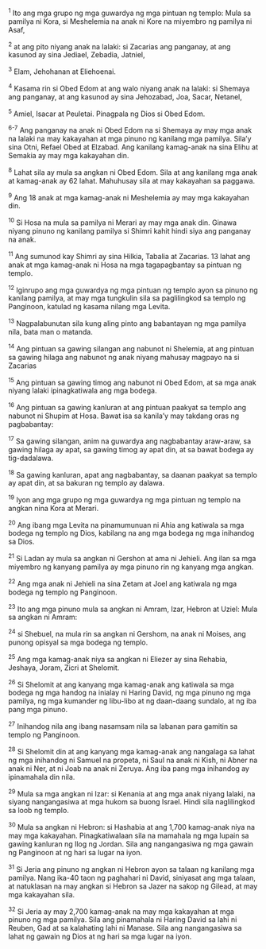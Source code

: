 <sup>1</sup>
Ito ang mga grupo ng mga guwardya ng mga pintuan ng templo: Mula sa pamilya ni Kora, si Meshelemia na anak ni Kore na miyembro ng pamilya ni Asaf, 

<sup>2</sup>
at ang pito niyang anak na lalaki: si Zacarias ang panganay, at ang kasunod ay sina Jediael, Zebadia, Jatniel, 

<sup>3</sup>
Elam, Jehohanan at Eliehoenai. 

<sup>4</sup>
Kasama rin si Obed Edom at ang walo niyang anak na lalaki: si Shemaya ang panganay, at ang kasunod ay sina Jehozabad, Joa, Sacar, Netanel, 

<sup>5</sup>
Amiel, Isacar at Peuletai. Pinagpala ng Dios si Obed Edom.

<sup>6-7</sup>
Ang panganay na anak ni Obed Edom na si Shemaya ay may mga anak na lalaki na may kakayahan at mga pinuno ng kanilang mga pamilya. Silaʼy sina Otni, Refael Obed at Elzabad. Ang kanilang kamag-anak na sina Elihu at Semakia ay may mga kakayahan din. 

<sup>8</sup>
Lahat sila ay mula sa angkan ni Obed Edom. Sila at ang kanilang mga anak at kamag-anak ay 62 lahat. Mahuhusay sila at may kakayahan sa paggawa. 

<sup>9</sup>
Ang 18 anak at mga kamag-anak ni Meshelemia ay may mga kakayahan din. 

<sup>10</sup>
Si Hosa na mula sa pamilya ni Merari ay may mga anak din. Ginawa niyang pinuno ng kanilang pamilya si Shimri kahit hindi siya ang panganay na anak. 

<sup>11</sup>
Ang sumunod kay Shimri ay sina Hilkia, Tabalia at Zacarias. 13 lahat ang anak at mga kamag-anak ni Hosa na mga tagapagbantay sa pintuan ng templo. 

<sup>12</sup>
Iginrupo ang mga guwardya ng mga pintuan ng templo ayon sa pinuno ng kanilang pamilya, at may mga tungkulin sila sa paglilingkod sa templo ng Panginoon, katulad ng kasama nilang mga Levita. 

<sup>13</sup>
Nagpalabunutan sila kung aling pinto ang babantayan ng mga pamilya nila, bata man o matanda. 

<sup>14</sup>
Ang pintuan sa gawing silangan ang nabunot ni Shelemia, at ang pintuan sa gawing hilaga ang nabunot ng anak niyang mahusay magpayo na si Zacarias 

<sup>15</sup>
Ang pintuan sa gawing timog ang nabunot ni Obed Edom, at sa mga anak niyang lalaki ipinagkatiwala ang mga bodega. 

<sup>16</sup>
Ang pintuan sa gawing kanluran at ang pintuan paakyat sa templo ang nabunot ni Shupim at Hosa. Bawat isa sa kanilaʼy may takdang oras ng pagbabantay: 

<sup>17</sup>
Sa gawing silangan, anim na guwardya ang nagbabantay araw-araw, sa gawing hilaga ay apat, sa gawing timog ay apat din, at sa bawat bodega ay tig-dadalawa. 

<sup>18</sup>
Sa gawing kanluran, apat ang nagbabantay, sa daanan paakyat sa templo ay apat din, at sa bakuran ng templo ay dalawa. 

<sup>19</sup>
Iyon ang mga grupo ng mga guwardya ng mga pintuan ng templo na angkan nina Kora at Merari.

<sup>20</sup>
Ang ibang mga Levita na pinamumunuan ni Ahia ang katiwala sa mga bodega ng templo ng Dios, kabilang na ang mga bodega ng mga inihandog sa Dios. 

<sup>21</sup>
Si Ladan ay mula sa angkan ni Gershon at ama ni Jehieli. Ang ilan sa mga miyembro ng kanyang pamilya ay mga pinuno rin ng kanyang mga angkan. 

<sup>22</sup>
Ang mga anak ni Jehieli na sina Zetam at Joel ang katiwala ng mga bodega ng templo ng Panginoon. 

<sup>23</sup>
Ito ang mga pinuno mula sa angkan ni Amram, Izar, Hebron at Uziel: Mula sa angkan ni Amram: 

<sup>24</sup>
si Shebuel, na mula rin sa angkan ni Gershom, na anak ni Moises, ang punong opisyal sa mga bodega ng templo. 

<sup>25</sup>
Ang mga kamag-anak niya sa angkan ni Eliezer ay sina Rehabia, Jeshaya, Joram, Zicri at Shelomit. 

<sup>26</sup>
Si Shelomit at ang kanyang mga kamag-anak ang katiwala sa mga bodega ng mga handog na inialay ni Haring David, ng mga pinuno ng mga pamilya, ng mga kumander ng libu-libo at ng daan-daang sundalo, at ng iba pang mga pinuno. 

<sup>27</sup>
Inihandog nila ang ibang nasamsam nila sa labanan para gamitin sa templo ng Panginoon. 

<sup>28</sup>
Si Shelomit din at ang kanyang mga kamag-anak ang nangalaga sa lahat ng mga inihandog ni Samuel na propeta, ni Saul na anak ni Kish, ni Abner na anak ni Ner, at ni Joab na anak ni Zeruya. Ang iba pang mga inihandog ay ipinamahala din nila. 

<sup>29</sup>
Mula sa mga angkan ni Izar: si Kenania at ang mga anak niyang lalaki, na siyang nangangasiwa at mga hukom sa buong Israel. Hindi sila naglilingkod sa loob ng templo. 

<sup>30</sup>
Mula sa angkan ni Hebron: si Hashabia at ang 1,700 kamag-anak niya na may mga kakayahan. Pinagkatiwalaan sila na mamahala ng mga lupain sa gawing kanluran ng Ilog ng Jordan. Sila ang nangangasiwa ng mga gawain ng Panginoon at ng hari sa lugar na iyon. 

<sup>31</sup>
Si Jeria ang pinuno ng angkan ni Hebron ayon sa talaan ng kanilang mga pamilya. Nang ika-40 taon ng paghahari ni David, siniyasat ang mga talaan, at natuklasan na may angkan si Hebron sa Jazer na sakop ng Gilead, at may mga kakayahan sila. 

<sup>32</sup>
Si Jeria ay may 2,700 kamag-anak na may mga kakayahan at mga pinuno ng mga pamilya. Sila ang pinamahala ni Haring David sa lahi ni Reuben, Gad at sa kalahating lahi ni Manase. Sila ang nangangasiwa sa lahat ng gawain ng Dios at ng hari sa mga lugar na iyon.